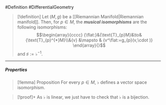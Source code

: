 #Definition #DifferentialGeometry 

> [!definition]
> Let $(M,g)$ be a [[Riemannian Manifold|Riemannian manifold]]. Then, for $p\in M$, the ***musical isomorphisms*** are the following isomorphisms:$$\begin{array}{cccc} {\flat:}&{\text{T}_{p}M}&\to&{\text{T}_{p}^{*}M}\\&{v} &\mapsto & {v^\flat:=g_{p}(v,\cdot )} \end{array}{}$$and $\sharp:=\flat ^{-1}$.
---
##### Properties
> [!lemma] Proposition
> For every $p\in M$, $\flat$ defines a vector space isomorphism.

> [!proof]+
> As $\flat$ is linear, we just have to check that $\flat$ is a bijection. 